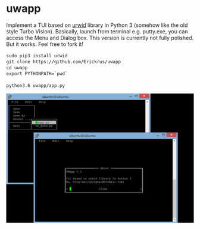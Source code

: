 # uwapp


Implement a TUI based on [urwid](//github.com/urwid/urwid) library in Python 3 (somehow like the old style Turbo Vision). Basically, launch from terminal e.g. putty.exe, you can access the Menu and Dialog box. This version is currently not fully polished. But it works. Feel free to fork it!


```shell
sudo pip3 install urwid
git clone https://github.com/Erickrus/uwapp
cd uwapp
export PYTHONPATH=`pwd`

python3.6 uwapp/app.py
```

![](https://github.com/Erickrus/uwapp/blob/master/demo.png?raw=true )
